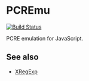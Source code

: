 # PCREmu

[![Build Status](https://github.com/asmblah/pcremu/workflows/CI/badge.svg)](https://github.com/asmblah/pcremu/actions?query=workflow%3ACI)

PCRE emulation for JavaScript.

See also
--------
- [XRegExp](http://xregexp.com/)
